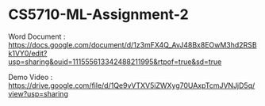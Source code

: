 # CS5710-ML-Assignment-2

Word Document : https://docs.google.com/document/d/1z3mFX4Q_AvJ48Bx8EOwM3hd2RSBk1VY0/edit?usp=sharing&ouid=111555613342488211995&rtpof=true&sd=true

Demo Video : https://drive.google.com/file/d/1Qe9vVTXV5iZWXyg70UAxpTcmJVNJjD5q/view?usp=sharing
          
